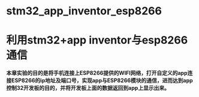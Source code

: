 # stm32_app_inventor_esp8266
# 利用stm32+app inventor与esp8266通信

**本章实验的目的是将手机连接上ESP8266提供的WIFI网络，打开自定义的app连接ESP8266的ip地址及端口号，实现app与ESP8266模块的通信，进而达到app控制32开发板的目的，并将开发板上面的数据返回到app上显示出来。**

